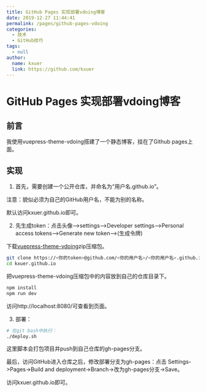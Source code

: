 ```yaml
---
title: GitHub Pages 实现部署vdoing博客
date: 2019-12-27 11:44:41
permalink: /pages/github-pages-vdoing
categories: 
  - 技术
  - GitHub技巧
tags: 
  - null
author: 
  name: kxuer
  link: https://github.com/kxuer
---
```

#  GitHub Pages 实现部署vdoing博客

## 前言

我使用vuepress-theme-vdoing搭建了一个静态博客，挂在了Github pages上面。

<!-- more -->


## 实现

1. 首先，需要创建一个公开仓库，并命名为“用户名.github.io”。

注意：貌似必须为自己的GitHub用户名，不能为别的名称。

默认访问kxuer.github.io即可。

2. 先生成token：点击头像–>settings–>Developer settings–>Personal access tokens–>Generate new token–>(生成令牌)

下载[vuepress-theme-vdoing](https://github.com/xugaoyi/vuepress-theme-vdoing.git)zip压缩包。

```sh
git clone https://<你的token>@github.com/<你的用户名>/<你的用户名>.github.io.git
cd kxuer.github.io
```

把vuepress-theme-vdoing压缩包中的内容放到自己的仓库目录下。

```sh
npm install
npm run dev
```

访问http://localhost:8080/可查看到页面。

3. 部署：
```sh
# 在git bash中执行：
./deploy.sh
```

这里脚本会打包项目并push到自己仓库的gh-pages分支。

最后，访问GitHub进入仓库之后，修改部署分支为gh-pages：点击 Settings->Pages->Build and deployment->Branch->改为gh-pages分支->Save。

访问kxuer.github.io即可。
